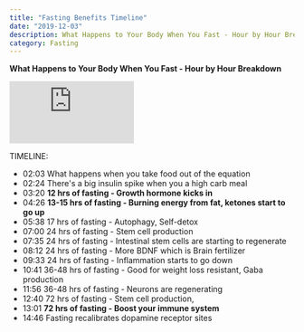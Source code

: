 ```yaml
---
title: "Fasting Benefits Timeline"
date: "2019-12-03"
description: What Happens to Your Body When You Fast - Hour by Hour Breakdown
category: Fasting
---
```


**What Happens to Your Body When You Fast - Hour by Hour Breakdown**

<iframe width="220" height="110" src="https://www.youtube.com/embed/mjNChGkQLRo" frameborder="0" allowfullscreen></iframe>

TIMELINE: <br>
- 02:03 What happens when you take food out of the equation 
- 02:24 There's a big insulin spike when you a high carb meal 
- 03:20 **12 hrs of fasting - Growth hormone kicks in** 
- 04:26 **13-15 hrs of fasting - Burning energy from fat, ketones start to go up** 
- 05:38 17 hrs of fasting - Autophagy, Self-detox 
- 07:00 24 hrs of fasting - Stem cell production 
- 07:35 24 hrs of fasting - Intestinal stem cells are starting to regenerate 
- 08:12 24 hrs of fasting - More BDNF which is Brain fertilizer 
- 09:33 24 hrs of fasting - Inflammation starts to go down 
- 10:41 36-48 hrs of fasting - Good for weight loss resistant, Gaba production 
- 11:56 36-48 hrs of fasting - Neurons are regenerating 
- 12:40 72 hrs of fasting - Stem cell production, 
- 13:01 **72 hrs of fasting - Boost your immune system** 
- 14:46 Fasting recalibrates dopamine receptor sites

